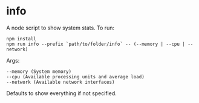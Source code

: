 # info

A node script to show system stats. To run:

```
npm install
npm run info --prefix `path/to/folder/info` -- (--memory | --cpu | --network)
```

Args:

```
--memory (System memory)
--cpu (Available processing units and average load)
--network (Available network interfaces)
```

Defaults to show everything if not specified.
